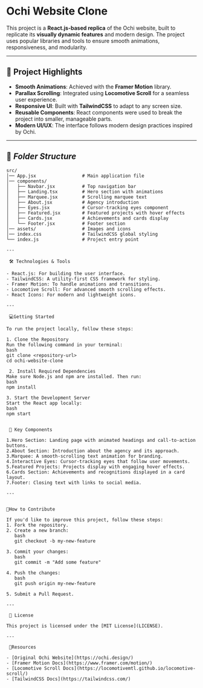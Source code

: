 
# Ochi Website Clone

This project is a **React.js-based replica** of the Ochi website, built to replicate its **visually dynamic features** and modern design. The project uses popular libraries and tools to ensure smooth animations, responsiveness, and modularity.

---

## 🎯 **Project Highlights**

- **Smooth Animations**: Achieved with the **Framer Motion** library.
- **Parallax Scrolling**: Integrated using **Locomotive Scroll** for a seamless user experience.
- **Responsive UI**: Built with **TailwindCSS** to adapt to any screen size.
- **Reusable Components**: React components were used to break the project into smaller, manageable parts.
- **Modern UI/UX**: The interface follows modern design practices inspired by Ochi.

---


## 📁 *Folder Structure*

```plaintext
src/
│── App.jsx                 # Main application file
│── components/
│   ├── Navbar.jsx          # Top navigation bar
│   ├── Landing.tsx         # Hero section with animations
│   ├── Marquee.jsx         # Scrolling marquee text
│   ├── About.jsx           # Agency introduction
│   ├── Eyes.jsx            # Cursor-tracking eyes component
│   ├── Featured.jsx        # Featured projects with hover effects
│   ├── Cards.jsx           # Achievements and cards display
│   └── Footer.jsx          # Footer section
│── assets/                 # Images and icons
│── index.css               # TailwindCSS global styling
└── index.js                # Project entry point

---

 🛠️ Technologies & Tools

- React.js: For building the user interface.
- TailwindCSS: A utility-first CSS framework for styling.
- Framer Motion: To handle animations and transitions.
- Locomotive Scroll: For advanced smooth scrolling effects.
- React Icons: For modern and lightweight icons.

---

 💻Getting Started

To run the project locally, follow these steps:

1. Clone the Repository
Run the following command in your terminal: 
bash
git clone <repository-url>
cd ochi-website-clone

 2. Install Required Dependencies
Make sure Node.js and npm are installed. Then run:  
bash
npm install

3. Start the Development Server
Start the React app locally:  
bash
npm start


 🧩 Key Components

1.Hero Section: Landing page with animated headings and call-to-action buttons.  
2.About Section: Introduction about the agency and its approach.  
3.Marquee: A smooth-scrolling text animation for branding.  
4.Interactive Eyes: Cursor-tracking eyes that follow user movements.  
5.Featured Projects: Projects display with engaging hover effects.  
6.Cards Section: Achievements and recognitions displayed in a card layout.  
7.Footer: Closing text with links to social media.

---


🤝How to Contribute

If you'd like to improve this project, follow these steps:  
1. Fork the repository.  
2. Create a new branch:  
   bash
   git checkout -b my-new-feature
   
3. Commit your changes:  
   bash
   git commit -m "Add some feature"
   
4. Push the changes:  
   bash
   git push origin my-new-feature
   
5. Submit a Pull Request.

---

 📜 License

This project is licensed under the [MIT License](LICENSE).

---

 🔗Resources

- [Original Ochi Website](https://ochi.design/)
- [Framer Motion Docs](https://www.framer.com/motion/)
- [Locomotive Scroll Docs](https://locomotivemtl.github.io/locomotive-scroll/)
- [TailwindCSS Docs](https://tailwindcss.com/)

